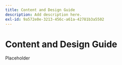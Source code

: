 ```yaml
---
title: Content and Design Guide
description: Add description here.
exl-id: 9a572e0e-3213-456c-a61a-42781b3a5502
---
```

# Content and Design Guide

Placeholder
